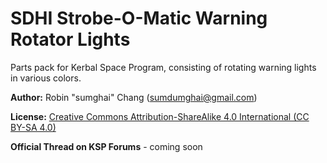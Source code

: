 # SDHI Strobe-O-Matic Warning Rotator Lights
Parts pack for Kerbal Space Program, consisting of rotating warning lights in various colors.

**Author:** Robin "sumghai" Chang (sumdumghai@gmail.com)

**License:** [Creative Commons Attribution-ShareAlike 4.0 International (CC BY-SA 4.0)](http://www.creativecommons.org/licenses/by-sa/4.0/)

**Official Thread on KSP Forums** - coming soon

